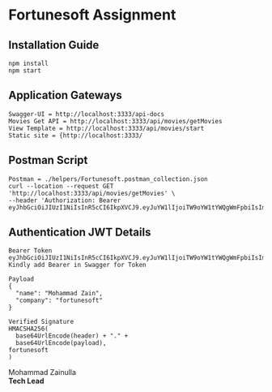# Fortunesoft Assignment

## Installation Guide
	npm install
	npm start

## Application Gateways

	Swagger-UI = http://localhost:3333/api-docs
	Movies Get API = http://localhost:3333/api/movies/getMovies
	View Template = http://localhost:3333/api/movies/start
	Static site = {http://localhost:3333/

## Postman Script
	Postman = ./helpers/Fortunesoft.postman_collection.json
	curl --location --request GET 'http://localhost:3333/api/movies/getMovies' \
	--header 'Authorization: Bearer eyJhbGciOiJIUzI1NiIsInR5cCI6IkpXVCJ9.eyJuYW1lIjoiTW9oYW1tYWQgWmFpbiIsImNvbXBhbnkiOiJmb3J0dW5lc29mdCJ9.na7Mk7OeZcKyRyLfXsolQeXVkCYVVDsPqcxStX2VGEI

## Authentication JWT Details
	Bearer Token
	eyJhbGciOiJIUzI1NiIsInR5cCI6IkpXVCJ9.eyJuYW1lIjoiTW9oYW1tYWQgWmFpbiIsImNvbXBhbnkiOiJmb3J0dW5lc29mdCJ9.na7Mk7OeZcKyRyLfXsolQeXVkCYVVDsPqcxStX2VGEI
	Kindly add Bearer in Swagger for Token

	Payload
	{
	  "name": "Mohammad Zain",
	  "company": "fortunesoft"
	}

	Verified Signature
	HMACSHA256(
	  base64UrlEncode(header) + "." +
	  base64UrlEncode(payload),
	fortunesoft
	)

Mohammad Zainulla<br />
**Tech Lead**<br />
